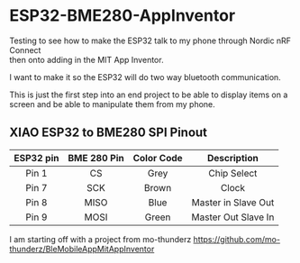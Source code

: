 # ESP32-BME280-AppInventor


Testing to see how to make the ESP32 talk to my phone through Nordic nRF Connect<br>
then onto adding in the MIT App Inventor.

I want to make it so the ESP32 will do two way bluetooth communication.

This is just the first step into an end project to be able to display items on a<br> 
screen and be able to manipulate them from my phone.<br>

## XIAO ESP32 to BME280 SPI Pinout

| ESP32 pin | BME 280 Pin | Color Code | Description |
|:---:|:---:|:---:|:---:|
| Pin 1 | CS | Grey | Chip Select |
| Pin 7 | SCK | Brown | Clock |
| Pin 8 | MISO | Blue | Master in Slave Out |
| Pin 9 | MOSI | Green | Master Out Slave In |

I am starting off with a project from mo-thunderz
https://github.com/mo-thunderz/BleMobileAppMitAppInventor
